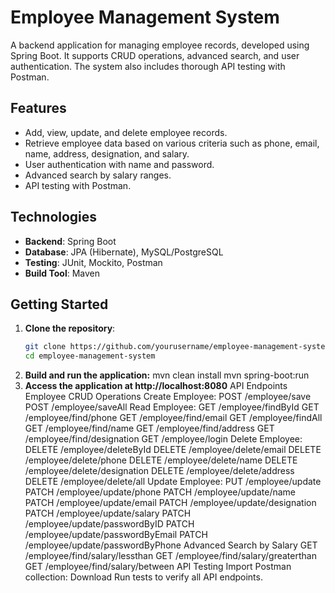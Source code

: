 # Employee Management System

A backend application for managing employee records, developed using Spring Boot. It supports CRUD operations, advanced search, and user authentication. The system also includes thorough API testing with Postman.

## Features

- Add, view, update, and delete employee records.
- Retrieve employee data based on various criteria such as phone, email, name, address, designation, and salary.
- User authentication with name and password.
- Advanced search by salary ranges.
- API testing with Postman.

## Technologies

- **Backend**: Spring Boot
- **Database**: JPA (Hibernate), MySQL/PostgreSQL
- **Testing**: JUnit, Mockito, Postman
- **Build Tool**: Maven

## Getting Started

1. **Clone the repository**:
   ```bash
   git clone https://github.com/yourusername/employee-management-system.git
   cd employee-management-system
2. **Build and run the application:**
mvn clean install
mvn spring-boot:run
3. **Access the application at http://localhost:8080**
   API Endpoints
Employee CRUD Operations
Create Employee:
POST /employee/save
POST /employee/saveAll
Read Employee:
GET /employee/findById
GET /employee/find/phone
GET /employee/find/email
GET /employee/findAll
GET /employee/find/name
GET /employee/find/address
GET /employee/find/designation
GET /employee/login
Delete Employee:
DELETE /employee/deleteById
DELETE /employee/delete/email
DELETE /employee/delete/phone
DELETE /employee/delete/name
DELETE /employee/delete/designation
DELETE /employee/delete/address
DELETE /employee/delete/all
Update Employee:
PUT /employee/update
PATCH /employee/update/phone
PATCH /employee/update/name
PATCH /employee/update/email
PATCH /employee/update/designation
PATCH /employee/update/salary
PATCH /employee/update/passwordByID
PATCH /employee/update/passwordByEmail
PATCH /employee/update/passwordByPhone
Advanced Search by Salary
GET /employee/find/salary/lessthan
GET /employee/find/salary/greaterthan
GET /employee/find/salary/between
API Testing
Import Postman collection: Download
Run tests to verify all API endpoints.

